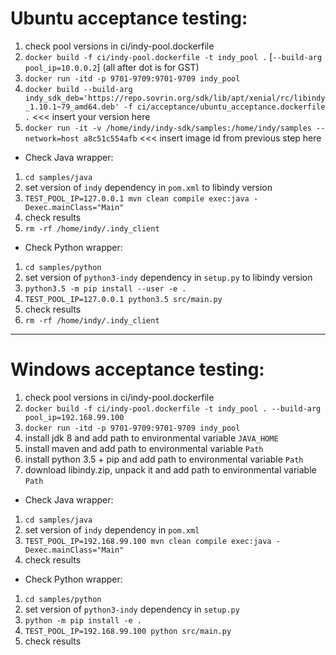 # Ubuntu acceptance testing:

1. check pool versions in ci/indy-pool.dockerfile
2. `docker build -f ci/indy-pool.dockerfile -t indy_pool .` [`--build-arg pool_ip=10.0.0.2`] (all after dot is for GST)
3. `docker run -itd -p 9701-9709:9701-9709 indy_pool`
4. `docker build --build-arg indy_sdk_deb='https://repo.sovrin.org/sdk/lib/apt/xenial/rc/libindy_1.10.1~79_amd64.deb' -f ci/acceptance/ubuntu_acceptance.dockerfile  .` <<< insert your version here
5. `docker run -it -v /home/indy/indy-sdk/samples:/home/indy/samples --network=host a8c51c554afb` <<< insert image id from previous step here

* Check Java wrapper:
1. `cd samples/java`
2. set version of `indy` dependency in `pom.xml` to libindy version
3. `TEST_POOL_IP=127.0.0.1 mvn clean compile exec:java -Dexec.mainClass="Main"`
4. check results
5. `rm -rf /home/indy/.indy_client`

* Check Python wrapper:
1. `cd samples/python`
2. set version of `python3-indy` dependency in `setup.py` to libindy version
3. `python3.5 -m pip install --user -e .`
4. `TEST_POOL_IP=127.0.0.1 python3.5 src/main.py`
5. check results
6. `rm -rf /home/indy/.indy_client`

------------------------------------------------------------------------------------------------------------------------------------------------------------------------------------------------------------------

# Windows acceptance testing:

1. check pool versions in ci/indy-pool.dockerfile
2. `docker build -f ci/indy-pool.dockerfile -t indy_pool . --build-arg pool_ip=192.168.99.100`
3. `docker run -itd -p 9701-9709:9701-9709 indy_pool`
4. install jdk 8 and add path to environmental variable `JAVA_HOME`
5. install maven and add path to environmental variable `Path`
6. install python 3.5 + pip and add path to environmental variable `Path`
7. download libindy.zip, unpack it and add path to environmental variable `Path`

* Check Java wrapper:
1. `cd samples/java`
2. set version of `indy` dependency in `pom.xml`
3. `TEST_POOL_IP=192.168.99.100 mvn clean compile exec:java -Dexec.mainClass="Main"`
4. check results


* Check Python wrapper:
1. `cd samples/python`
2. set version of `python3-indy` dependency in `setup.py`
3. `python -m pip install -e .`
4. `TEST_POOL_IP=192.168.99.100 python src/main.py`
5. check results
